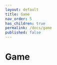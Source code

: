 ```yaml
---
layout: default
title: Game
nav_order: 5
has_children: true
permalink: /docs/game
published: false
---
```


# Game
